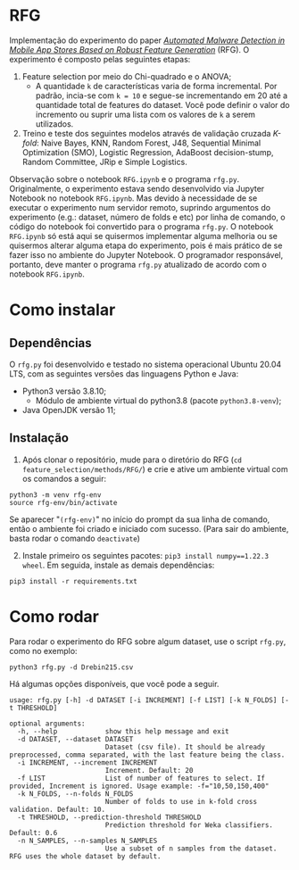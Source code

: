 # RFG

Implementação do experimento do paper [_Automated Malware Detection in Mobile App Stores Based on Robust Feature Generation_](https://doi.org/10.3390/electronics9030435) (RFG). O experimento é composto pelas seguintes etapas:

1. Feature selection por meio do Chi-quadrado e o ANOVA;
    - A quantidade `k` de características varia de forma incremental. Por padrão, incia-se com `k = 10` e segue-se incrementando em 20 até a quantidade total de features do dataset. Você pode definir o valor do incremento ou suprir uma lista com os valores de `k` a serem utilizados.
2. Treino e teste dos seguintes modelos através de validação cruzada _K-fold_: Naive Bayes,
KNN, Random Forest, J48, Sequential Minimal Optimization (SMO), Logistic Regression, AdaBoost decision-stump, Random Committee, JRip e Simple Logistics.


Observação sobre o notebook `RFG.ipynb` e o programa `rfg.py`. Originalmente, o experimento estava sendo desenvolvido via Jupyter Notebook no notebook `RFG.ipynb`. Mas devido à necessidade de se executar o experimento num servidor remoto, suprindo argumentos do experimento (e.g.: dataset, número de folds e etc) por linha de comando, o código do notebook foi convertido para o programa `rfg.py`. O notebook `RFG.ipynb` só está aqui se quisermos implementar alguma melhoria ou se quisermos alterar alguma etapa do experimento, pois é mais prático de se fazer isso no ambiente do Jupyter Notebook. O programador responsável, portanto, deve manter o programa `rfg.py` atualizado de acordo com o notebook `RFG.ipynb`.

# Como instalar

## Dependências

O `rfg.py` foi desenvolvido e testado no sistema operacional Ubuntu 20.04 LTS, com as seguintes versões das linguagens Python e Java:

- Python3 versão 3.8.10;
  - Módulo de ambiente virtual do python3.8 (pacote `python3.8-venv`);
- Java OpenJDK versão 11;

## Instalação

1. Após clonar o repositório, mude para o diretório do RFG (`cd feature_selection/methods/RFG/`) e crie e ative um ambiente virtual com os comandos a seguir:
```
python3 -m venv rfg-env
source rfg-env/bin/activate
```

Se aparecer "`(rfg-env)`" no início do prompt da sua linha de comando, então o ambiente foi criado e iniciado com sucesso. (Para sair do ambiente, basta rodar o comando `deactivate`)

2. Instale primeiro os seguintes pacotes: `pip3 install numpy==1.22.3 wheel`. Em seguida, instale as demais dependências:
```
pip3 install -r requirements.txt
```

# Como rodar

Para rodar o experimento do RFG sobre algum dataset, use o script `rfg.py`, como no exemplo:

```
python3 rfg.py -d Drebin215.csv
```

Há algumas opções disponíveis, que você pode a seguir.

```
usage: rfg.py [-h] -d DATASET [-i INCREMENT] [-f LIST] [-k N_FOLDS] [-t THRESHOLD]

optional arguments:
  -h, --help            show this help message and exit
  -d DATASET, --dataset DATASET
                        Dataset (csv file). It should be already preprocessed, comma separated, with the last feature being the class.
  -i INCREMENT, --increment INCREMENT
                        Increment. Default: 20
  -f LIST               List of number of features to select. If provided, Increment is ignored. Usage example: -f="10,50,150,400"
  -k N_FOLDS, --n-folds N_FOLDS
                        Number of folds to use in k-fold cross validation. Default: 10.
  -t THRESHOLD, --prediction-threshold THRESHOLD
                        Prediction threshold for Weka classifiers. Default: 0.6
  -n N_SAMPLES, --n-samples N_SAMPLES
                        Use a subset of n samples from the dataset. RFG uses the whole dataset by default.
```